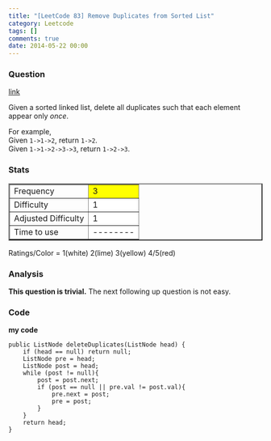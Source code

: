 ```yaml
---
title: "[LeetCode 83] Remove Duplicates from Sorted List"
category: Leetcode
tags: []
comments: true
date: 2014-05-22 00:00
---
```



### Question

[link](https://oj.leetcode.com/problems/remove-duplicates-from-sorted-list/)

<div class="question-content">
            <p></p><p>
Given a sorted linked list, delete all duplicates such that each element appear only <i>once</i>.
</p>
<p>
For example,<br>
Given <code>1-&gt;1-&gt;2</code>, return <code>1-&gt;2</code>.<br>
Given <code>1-&gt;1-&gt;2-&gt;3-&gt;3</code>, return <code>1-&gt;2-&gt;3</code>.
</p><p></p>
          </div>

### Stats

<table border="2">
	<tr>
		<td>Frequency</td>
		<td bgcolor="yellow">3</td>
	</tr>
	<tr>
		<td>Difficulty</td>
		<td bgcolor="white">1</td>
	</tr>
	<tr>
		<td>Adjusted Difficulty</td>
		<td bgcolor="white">1</td>
	</tr>
	<tr>
		<td>Time to use</td>
		<td bgcolor="white">--------</td>
	</tr>
</table>

Ratings/Color = 1(white) 2(lime) 3(yellow) 4/5(red)

### Analysis

**This question is trivial.** The next following up question is not easy.

### Code

**my code**

    public ListNode deleteDuplicates(ListNode head) {
        if (head == null) return null;
        ListNode pre = head;
        ListNode post = head;
        while (post != null){
            post = post.next;
            if (post == null || pre.val != post.val){
                pre.next = post;
                pre = post;
            }
        }
        return head;
    }
